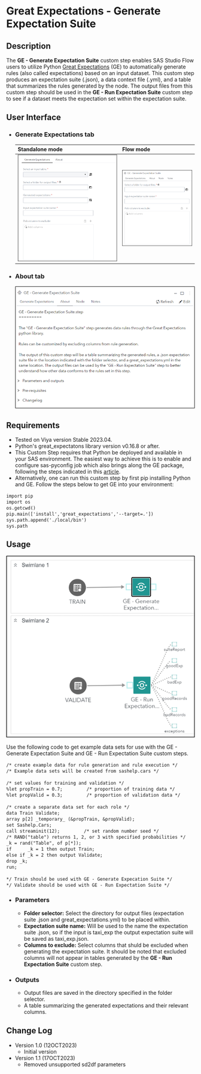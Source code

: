 # Great Expectations - Generate Expectation Suite

## Description

The **GE - Generate Expectation Suite** custom step enables SAS Studio Flow users to utilize Python [Great Expectations](https://greatexpectations.io/) (GE) to automatically generate rules (also called expectations) based on an input dataset. This custom step produces an expectation suite (.json), a data context file (.yml), and a table that summarizes the rules generated by the node. The output files from this custom step should be used in the **GE - Run Expectation Suite** custom step to see if a dataset meets the expectation set within the expectation suite.

## User Interface

* ### Generate Expectations tab ###

   | Standalone mode | Flow mode |
   | --- | --- |                  
   | ![](img/GES_gen_alone.png) | ![](img/GES_gen_flow.png) |

* ### About tab ###

   ![](img/GES_about.png)

## Requirements

- Tested on Viya version Stable 2023.04.
- Python's great_expectatons library version v0.16.8 or after.
- This Custom Step requires that Python be deployed and available in your SAS environment. The easiest way to achieve this is to enable and configure sas-pyconfig job which also brings along the GE package, following the steps indicated in this [article](https://communities.sas.com/t5/SAS-Communities-Library/Using-the-SAS-Configurator-for-Open-Source-to-Build-Python-and-R/ta-p/842310).
- Alternatively, one can run this custom step by first pip installing Python and GE. Follow the steps below to get GE into your environment:
```
import pip
import os
os.getcwd()
pip.main(['install','great_expectations','--target=.'])
sys.path.append('./local/bin')
sys.path
```

## Usage

![](img/usage.png)

Use the following code to get example data sets for use with the GE - Generate Expectation Suite and GE - Run Expectation Suite custom steps.

```
/* create example data for rule generation and rule execution */
/* Example data sets will be created from sashelp.cars */

/* set values for training and validation */
%let propTrain = 0.7;         /* proportion of training data */
%let propValid = 0.3;         /* proportion of validation data */

/* create a separate data set for each role */
data Train Validate;
array p[2] _temporary_ (&propTrain, &propValid);
set Sashelp.Cars;
call streaminit(12);         /* set random number seed */
/* RAND("table") returns 1, 2, or 3 with specified probabilities */
_k = rand("Table", of p[*]);
if      _k = 1 then output Train;
else if _k = 2 then output Validate;
drop _k;
run;

*/ Train should be used with GE - Generate Expecation Suite */
*/ Validate should be used with GE - Run Expectation Suite */
``` 

* ### Parameters ###
   * **Folder selector:** Select the directory for output files (expectation suite .json and great_expectations.yml) to be placed within.
   * **Expectation suite name:** Will be used to the name the expectation suite .json, so if the input is taxi_exp the output expectation suite will be saved as taxi_exp.json.
   * **Columns to exclude:** Select columns that shuld be excluded when generating the expectation suite. It should be noted that excluded columns will not appear in tables generated by the **GE - Run Expectation Suite** custom step.
   
* ### Outputs ###
   * Output files are saved in the directory specified in the folder selector.
   * A table summarizing the generated expectations and their relevant columns.
 
## Change Log

* Version 1.0 (12OCT2023)
    * Initial version
* Version 1.1 (17OCT2023)
    * Removed unsupported sd2df parameters
